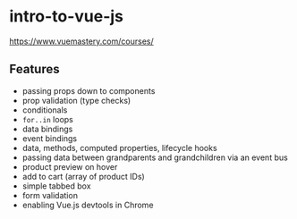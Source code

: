 # intro-to-vue-js

<https://www.vuemastery.com/courses/>

## Features

* passing props down to components
* prop validation (type checks)
* conditionals
* `for..in` loops
* data bindings
* event bindings
* data, methods, computed properties, lifecycle hooks
* passing data between grandparents and grandchildren via an event bus
* product preview on hover
* add to cart (array of product IDs)
* simple tabbed box
* form validation
* enabling Vue.js devtools in Chrome
